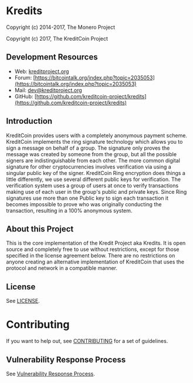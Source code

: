 # Kredits

Copyright (c) 2014-2017, The Monero Project

Copyright (c) 2017, The KreditCoin Project

## Development Resources

- Web: [kreditproject.org](https://kreditproject.org)
- Forum: [https://bitcointalk.org/index.php?topic=2035053](https://bitcointalk.org/index.php?topic=2035053)
- Mail: [dev@kreditproject.org](mailto:dev@kreditproject.org)
- GitHub: [https://github.com/kreditcoin-project/kredits](https://github.com/kreditcoin-project/kredits)

## Introduction

KreditCoin provides users with a completely anonymous payment scheme. KreditCoin implements the ring signature technology which allows you to sign a message on behalf of a group. The signature only proves the message was created by someone from the group, but all the possible signers are indistinguishable from each other. The more common digital signature for other cryptocurrencies involves verification via using a singular public key of the signer. KreditCoin Ring encryption does things a little differently, we use several different public keys for verification. The verification system uses a group of users at once to verify transactions making use of each user in the group's public and private keys. Since Ring signatures use more than one Public key to sign each transaction it becomes impossible to prove who was originally conducting the transaction, resulting in a 100% anonymous system.

## About this Project

This is the core implementation of the Kredit Project aka Kredits. It is open source and completely free to use without restrictions, except for those specified in the license agreement below. There are no restrictions on anyone creating an alternative implementation of KreditCoin that uses the protocol and network in a compatible manner.

## License

See [LICENSE](LICENSE).

# Contributing

If you want to help out, see [CONTRIBUTING](CONTRIBUTING.md) for a set of guidelines.

## Vulnerability Response Process

See [Vulnerability Response Process](VULNERABILITY_RESPONSE_PROCESS.md).

